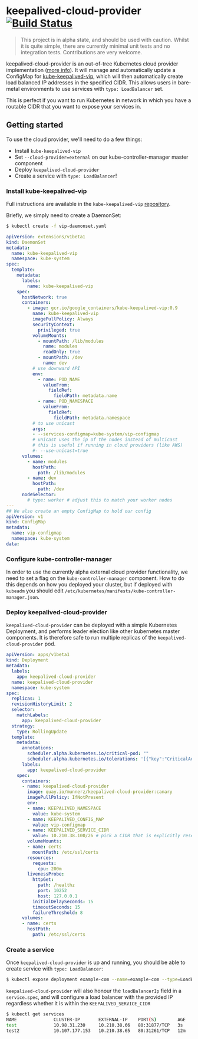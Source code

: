 # keepalived-cloud-provider [![Build Status](https://travis-ci.org/munnerz/keepalived-cloud-provider.svg?branch=master)](https://travis-ci.org/munnerz/keepalived-cloud-provider)

> This project is in alpha state, and should be used with caution. Whilst it is quite simple, there
> are currently minimal unit tests and no integration tests. Contributions are very welcome.

keepalived-cloud-provider is an out-of-tree Kubernetes cloud provider implementation ([more info](https://github.com/wlan0/kubernetes.github.io/blob/c0f3aa4abe99ad0528c6ec168e8fbf14fdaf49ac/docs/getting-started-guides/running-cloud-controller.md)).
It will manage and automatically update a ConfigMap for [kube-keepalived-vip](https://github.com/kubernetes/contrib/tree/master/keepalived-vip), which will then
automatically create load balanced IP addresses in the specified CIDR.
This allows users in bare-metal environments to use services with `type: LoadBalancer` set.

This is perfect if you want to run Kubernetes in network in which you have a routable CIDR
that you want to expose your services in.

## Getting started

To use the cloud provider, we'll need to do a few things:

- Install `kube-keepalived-vip`
- Set `--cloud-provider=external` on our kube-controller-manager master component
- Deploy `keepalived-cloud-provider`
- Create a service with `type: LoadBalancer`!

### Install kube-keepalived-vip

Full instructions are available in the `kube-keepalived-vip` [repository](https://github.com/kubernetes/contrib/tree/master/keepalived-vip).

Briefly, we simply need to create a DaemonSet:

```bash
$ kubectl create -f vip-daemonset.yaml
```

```yaml
apiVersion: extensions/v1beta1
kind: DaemonSet
metadata:
  name: kube-keepalived-vip
  namespace: kube-system
spec:
  template:
    metadata:
      labels:
        name: kube-keepalived-vip
    spec:
      hostNetwork: true
      containers:
        - image: gcr.io/google_containers/kube-keepalived-vip:0.9
          name: kube-keepalived-vip
          imagePullPolicy: Always
          securityContext:
            privileged: true
          volumeMounts:
            - mountPath: /lib/modules
              name: modules
              readOnly: true
            - mountPath: /dev
              name: dev
          # use downward API
          env:
            - name: POD_NAME
              valueFrom:
                fieldRef:
                  fieldPath: metadata.name
            - name: POD_NAMESPACE
              valueFrom:
                fieldRef:
                  fieldPath: metadata.namespace
          # to use unicast
          args:
          - --services-configmap=kube-system/vip-configmap
          # unicast uses the ip of the nodes instead of multicast
          # this is useful if running in cloud providers (like AWS)
          #- --use-unicast=true
      volumes:
        - name: modules
          hostPath:
            path: /lib/modules
        - name: dev
          hostPath:
            path: /dev
      nodeSelector:
        # type: worker # adjust this to match your worker nodes
---
## We also create an empty ConfigMap to hold our config
apiVersion: v1
kind: ConfigMap
metadata:
  name: vip-configmap
  namespace: kube-system
data:
```

### Configure kube-controller-manager

In order to use the currently alpha external cloud provider functionality, we need to set a
flag on the `kube-controller-manager` component. How to do this depends on how you deployed
your cluster, but if deployed with `kubeadm` you should edit `/etc/kubernetes/manifests/kube-controller-manager.json`.

### Deploy keepalived-cloud-provider

`keepalived-cloud-provider` can be deployed with a simple Kubernetes Deployment, and performs
leader election like other kubernetes master components. It is therefore safe to run multiple
replicas of the `keepalived-cloud-provider` pod.

```yaml
apiVersion: apps/v1beta1
kind: Deployment
metadata:
  labels:
    app: keepalived-cloud-provider
  name: keepalived-cloud-provider
  namespace: kube-system
spec:
  replicas: 1
  revisionHistoryLimit: 2
  selector:
    matchLabels:
      app: keepalived-cloud-provider
  strategy:
    type: RollingUpdate
  template:
    metadata:
      annotations:
        scheduler.alpha.kubernetes.io/critical-pod: ""
        scheduler.alpha.kubernetes.io/tolerations: '[{"key":"CriticalAddonsOnly", "operator":"Exists"}]'
      labels:
        app: keepalived-cloud-provider
    spec:
      containers:
      - name: keepalived-cloud-provider
        image: quay.io/munnerz/keepalived-cloud-provider:canary
        imagePullPolicy: IfNotPresent
        env:
        - name: KEEPALIVED_NAMESPACE
          value: kube-system
        - name: KEEPALIVED_CONFIG_MAP
          value: vip-configmap
        - name: KEEPALIVED_SERVICE_CIDR
          value: 10.210.38.100/26 # pick a CIDR that is explicitly reserved for keepalived
        volumeMounts:
        - name: certs
          mountPath: /etc/ssl/certs
        resources:
          requests:
            cpu: 200m
        livenessProbe:
          httpGet:
            path: /healthz
            port: 10252
            host: 127.0.0.1
          initialDelaySeconds: 15
          timeoutSeconds: 15
          failureThreshold: 8
      volumes:
      - name: certs
        hostPath:
          path: /etc/ssl/certs
```

### Create a service

Once `keepalived-cloud-provider` is up and running, you should be able to create service with `type: LoadBalancer`:

```bash
$ kubectl expose deployment example-com --name=example-com --type=LoadBalancer
```

`keepalived-cloud-provider` will also honour the `loadBalancerIp` field in a `service.spec`, and will configure
a load balancer with the provided IP regardless whether it is within the `KEEPALIVED_SERVICE_CIDR`

```bash
$ kubectl get services
NAME              CLUSTER-IP       EXTERNAL-IP    PORT(S)        AGE
test              10.98.31.230     10.210.38.66   80:31877/TCP   3s
test2             10.107.177.153   10.210.38.65   80:31261/TCP   12m
```
